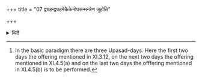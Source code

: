 +++
title = "07 द्व्यहन्द्व्यहमेकैकेनोपसन्मन्त्रेण जुहोति"

+++

<details><summary>थिते</summary>

7. For each period of two days one makes a libation with one formula of Upasad.[^1]   

[^1]: In the basic paradigm there are three Upasad-days. Here the first two days the offering mentioned in XI.3.12, on the next two days the offering mentioned in XI.4.5(a) and on the last two days the offfering mentioned in XI.4.5(b) is to be performed.  
</details>
